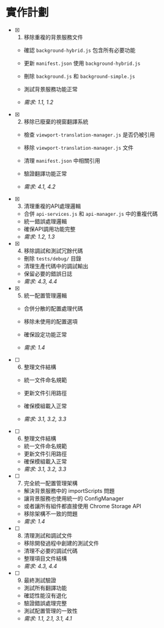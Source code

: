 # 實作計劃

- [x] 1. 移除重複的背景服務文件



  - 確認 `background-hybrid.js` 包含所有必要功能
  - 更新 `manifest.json` 使用 `background-hybrid.js`
  - 刪除 `background.js` 和 `background-simple.js`
  - 測試背景服務功能正常


  - _需求: 1.1, 1.2_

- [x] 2. 移除已廢棄的視窗翻譯系統

  - 檢查 `viewport-translation-manager.js` 是否仍被引用
  - 移除 `viewport-translation-manager.js` 文件


  - 清理 `manifest.json` 中相關引用
  - 驗證翻譯功能正常
  - _需求: 4.1, 4.2_




- [x] 3. 清理重複的API處理邏輯




  - 合併 `api-services.js` 和 `api-manager.js` 中的重複代碼
  - 統一錯誤處理邏輯
  - 確保API調用功能完整
  - _需求: 1.2, 1.3_



- [x] 4. 移除調試和測試冗餘代碼


  - 刪除 `tests/debug/` 目錄
  - 清理生產代碼中的調試輸出
  - 保留必要的錯誤日誌
  - _需求: 4.3, 4.4_



- [x] 5. 統一配置管理邏輯






  - 合併分散的配置處理代碼
  - 移除未使用的配置選項
  - 確保設定功能正常


  - _需求: 1.4_

- [ ] 6. 整理文件結構
  - 統一文件命名規範



  - 更新文件引用路徑
  - 確保模組載入正常
  - _需求: 3.1, 3.2, 3.3_

- [ ] 6. 整理文件結構
  - 統一文件命名規範
  - 更新文件引用路徑
  - 確保模組載入正常
  - _需求: 3.1, 3.2, 3.3_

- [ ] 7. 完全統一配置管理架構
  - 解決背景服務中的 importScripts 問題
  - 讓背景服務也使用統一的 ConfigManager
  - 或者讓所有組件都直接使用 Chrome Storage API
  - 移除架構不一致的問題
  - _需求: 1.4_

- [ ] 8. 清理測試和調試文件
  - 移除開發過程中創建的測試文件
  - 清理不必要的調試代碼
  - 整理項目文件結構
  - _需求: 4.3, 4.4_

- [ ] 9. 最終測試驗證
  - 測試所有翻譯功能
  - 確認性能沒有退化
  - 驗證錯誤處理完整
  - 測試配置管理的一致性
  - _需求: 1.1, 2.1, 3.1, 4.1_